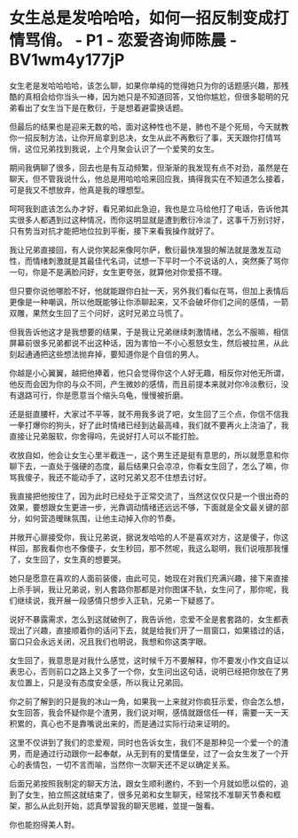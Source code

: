 # 女生总是发哈哈哈，如何一招反制变成打情骂俏。 - P1 - 恋爱咨询师陈晨 - BV1wm4y177jP

女生老是发哈哈哈哈，该怎么聊，如果你单纯的觉得她只为你的话题感兴趣，那残酷的真相会给你当头一棒，因为她只是不知道回答，又怕你尴尬，但很多聪明的兄弟看出了女生当下是在敷衍，于是想着避雷换话题。

但最后的结果也是迎来无数的哈，面对这种性也不是，肺也不是个死局，今天就教你一招反制方法，让你开局拿到总决，女生从此不再敷衍了事，天天跟你打情骂俏，这位兄弟找到我说，上个月聚会认识了一个爱笑的女生。

期间我俩聊了很多，回去也是有互动频繁，但渐渐的我发现有点不对劲，虽然是在聊天，但不管我说什么，他总是用哈哈哈来回应我，搞得我实在不知道怎么接着，可是我又不想放弃，他真是我的理想型。

呵呵我到底该怎么办才好，看兄弟如此急迫，我也是立马给他打了电话，告诉他其实很多人都遇到过这种情况，而你这明显就是遭到敷衍冷淡了，这事千万别讨好，只有势当对抗才能把地位拉到平衡，接下来看我操作就好了。

我让兄弟直接回，有人说你笑起来像阿尔萨，敷衍最快准狠的解法就是激发互动性，而情绪刺激就是其最佳代名词，试想一下平时一个不说话的人，突然撕了骂你一句，你是不是满脸问好，女生更夸张，就算他对你爱搭不理。

但只要你说他哪脸不好，他就能跟你白扯一天，另外我们看似在骂，但加上表情后更像是一种嘲讽，所以他既能够让你添聊起来，又不会破坏你们之间的感情，一箭双雕，果然女生回了三个问好，这时兄弟立马慌了。

但我告诉他这才是我想要的结果，于是我让兄弟继续刺激情绪，怎么不服嘛，相信屏幕前很多兄弟都说不出这种话，因为害怕一不小心惹怒女生，然后被拉黑，从此刻起通通把这些想法抛弃掉，要知道你是个自信的男人。

你越是小心翼翼，越把他捧着，他只会觉得你这个人好无趣，相反你对他无所谓，他反而会因为你的与众不同，产生微妙的感情，而且前提本来就对你冷淡敷衍，没有退路可行，你是愿意当个缩头乌龟，慢慢被折磨。

还是挺直腰杆，大家过不平等，就不用我多说了吧，女生回了三个点，你信不信我一拳打爆你的狗头，好了此时情绪已经到达最高峰，我们就不要再火上浇油了，我直接让兄弟服软，你舍得吗，先说好打人可以不能打脸。

收放自如，他会让女生心里半截连一，这个男生还是挺有意思的，所以就愿意和你聊下去，一直处于强硬的态度，最后结果只会凉凉，你看女生回了，怎么了嘛，你骂我傻子，我还不能动手了，这时兄弟又忍不住想去讨好。

我直接把他按住了，因为此时已经处于正常交流了，当然这仅仅只是一个很出奇的效果，要想跟女生更进一步，光靠调动情绪还远远不够，下面就是全文最关键的部分，如何营造暧昧氛围，让他主动掉入你的节奏。

并敞开心扉接受你，我让兄弟说，据说发哈哈的人不是喜欢对方，这是傻子，你这样回，那我看你也不像傻子，女生秒回，那不然呢，我这么聪明，我们说哦那我懂了，女生回了，女生真的想要哭。

她只是愿意在喜欢的人面前装傻，由此可见，她现在对我们充满兴趣，接下来直接上杀手锏，我让兄弟说，别人套路你那都是对你图谋不轨，女生问了，那你呢，我们继续说，我开展一段感情只想步入正轨，兄弟一下疑惑了。

说好不暴露需求，怎么到这就破例了，我告诉他，恋爱不全是套套路的，女生都表现出了兴趣，直接顺着你的话问下去，就是给我们开了一扇窗口，如果错过的话，窗口只会永远关闭，况且我们也明说，我想和你这类字眼。

女生回了，我意思是对我什么感觉，这时候千万不要解释，你不要发小作文自证以表忠心，否则前口之路上又多了一个你，女生问出这句话，说明已经把你放在了男友位置上，只是没有态度安全感，所以我让兄弟回。

你之前了解到的只是我的冰山一角，如果我一上来就对你疯狂示爱，你会怎么想，女生回答，我会怀疑你是个渣男，我们说对啊，感情就跟信任一样，需要一天一天积累的，真心也不是靠嘴说出来的，而是通过实际行动来证明的。

这里不仅讲到了我们的恋爱观，同时也告诉女生，我们不是那种见一个爱一个的渣男，而是通过行动跟你一起奉献，从无到有的爱情堡垒，过了一会女生发了一个开心的表情包，一切不言而喻，当然你一次聊天还不足以确定关系。

后面兄弟按照我制定的聊天方法，跟女生顺利邀约，不到一个月就如愿以偿的，追到了女生，拍立照这就结束了，很多兄弟和女生聊天，经常找不准聊天节奏和框架，那么从此刻开始，認真學習我的聊天思維，並提一盤看。

你也能抱得美人對。